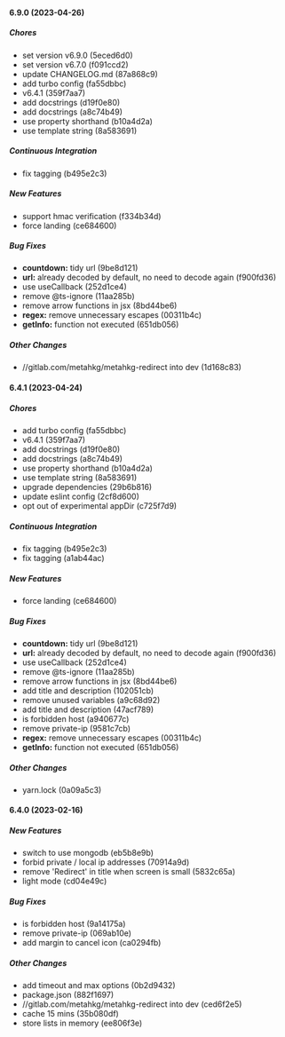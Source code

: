 #### 6.9.0 (2023-04-26)

##### Chores

- set version v6.9.0 (5eced6d0)
- set version v6.7.0 (f091ccd2)
- update CHANGELOG.md (87a868c9)
- add turbo config (fa55dbbc)
- v6.4.1 (359f7aa7)
- add docstrings (d19f0e80)
- add docstrings (a8c74b49)
- use property shorthand (b10a4d2a)
- use template string (8a583691)

##### Continuous Integration

- fix tagging (b495e2c3)

##### New Features

- support hmac verification (f334b34d)
- force landing (ce684600)

##### Bug Fixes

- **countdown:** tidy url (9be8d121)
- **url:** already decoded by default, no need to decode again (f900fd36)
- use useCallback (252d1ce4)
- remove @ts-ignore (11aa285b)
- remove arrow functions in jsx (8bd44be6)
- **regex:** remove unnecessary escapes (00311b4c)
- **getInfo:** function not executed (651db056)

##### Other Changes

- //gitlab.com/metahkg/metahkg-redirect into dev (1d168c83)

#### 6.4.1 (2023-04-24)

##### Chores

- add turbo config (fa55dbbc)
- v6.4.1 (359f7aa7)
- add docstrings (d19f0e80)
- add docstrings (a8c74b49)
- use property shorthand (b10a4d2a)
- use template string (8a583691)
- upgrade dependencies (29b6b816)
- update eslint config (2cf8d600)
- opt out of experimental appDir (c725f7d9)

##### Continuous Integration

- fix tagging (b495e2c3)
- fix tagging (a1ab44ac)

##### New Features

- force landing (ce684600)

##### Bug Fixes

- **countdown:** tidy url (9be8d121)
- **url:** already decoded by default, no need to decode again (f900fd36)
- use useCallback (252d1ce4)
- remove @ts-ignore (11aa285b)
- remove arrow functions in jsx (8bd44be6)
- add title and description (102051cb)
- remove unused variables (a9c68d92)
- add title and description (47acf789)
- is forbidden host (a940677c)
- remove private-ip (9581c7cb)
- **regex:** remove unnecessary escapes (00311b4c)
- **getInfo:** function not executed (651db056)

##### Other Changes

- yarn.lock (0a09a5c3)

#### 6.4.0 (2023-02-16)

##### New Features

- switch to use mongodb (eb5b8e9b)
- forbid private / local ip addresses (70914a9d)
- remove 'Redirect' in title when screen is small (5832c65a)
- light mode (cd04e49c)

##### Bug Fixes

- is forbidden host (9a14175a)
- remove private-ip (069ab10e)
- add margin to cancel icon (ca0294fb)

##### Other Changes

- add timeout and max options (0b2d9432)
- package.json (882f1697)
- //gitlab.com/metahkg/metahkg-redirect into dev (ced6f2e5)
- cache 15 mins (35b080df)
- store lists in memory (ee806f3e)
